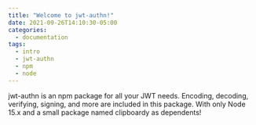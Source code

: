 ```yaml
---
title: "Welcome to jwt-authn!"
date: 2021-09-26T14:10:30-05:00
categories:
  - documentation
tags:
  - intro
  - jwt-authn
  - npm
  - node
---
```


jwt-authn is an npm package for all your JWT needs. Encoding, decoding, verifying, signing, and more are included in this package. With only Node 15.x and a small package named clipboardy as dependents!